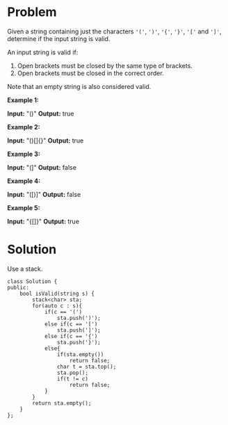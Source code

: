 # Problem
Given a string containing just the characters  `'('`,  `')'`,  `'{'`,  `'}'`,  `'['`  and  `']'`, determine if the input string is valid.

An input string is valid if:

1.  Open brackets must be closed by the same type of brackets.
2.  Open brackets must be closed in the correct order.

Note that an empty string is also considered valid.

**Example 1:**

**Input:** "()"
**Output:** true

**Example 2:**

**Input:** "()[]{}"
**Output:** true

**Example 3:**

**Input:** "(]"
**Output:** false

**Example 4:**

**Input:** "([)]"
**Output:** false

**Example 5:**

**Input:** "{[]}"
**Output:** true

# Solution
Use a stack.
```
class Solution {
public:
    bool isValid(string s) {
        stack<char> sta;
        for(auto c : s){
            if(c == '(')
                sta.push(')');
            else if(c == '[')
                sta.push(']');
            else if(c == '{')
                sta.push('}');
            else{
                if(sta.empty())
                    return false;
                char t = sta.top();
                sta.pop();
                if(t != c)
                    return false;
            }
        }
        return sta.empty();
    }
};
```
<!--stackedit_data:
eyJoaXN0b3J5IjpbNDIzNDA0NDI2XX0=
-->